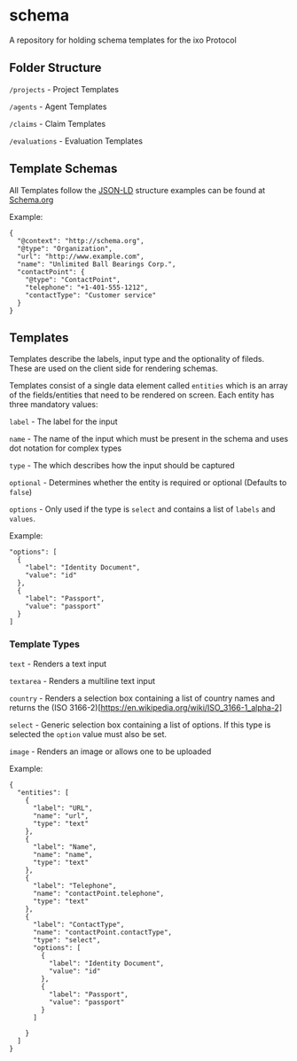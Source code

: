 # schema
A repository for holding schema templates for the ixo Protocol

## Folder Structure
`/projects` - Project Templates

`/agents` - Agent Templates

`/claims` - Claim Templates

`/evaluations` - Evaluation Templates

## Template Schemas
All Templates follow the [JSON-LD](https://developers.google.com/search/docs/guides/intro-structured-data) structure examples can be found at [Schema.org](http://schema.org)

Example:
```
{
  "@context": "http://schema.org",
  "@type": "Organization",
  "url": "http://www.example.com",
  "name": "Unlimited Ball Bearings Corp.",
  "contactPoint": {
    "@type": "ContactPoint",
    "telephone": "+1-401-555-1212",
    "contactType": "Customer service"
  }
}
```

## Templates
Templates describe the labels, input type and the optionality of fileds.  These are used on the client side for rendering schemas.

Templates consist of a single data element called `entities` which is an array of the fields/entities that need to be rendered on screen. Each entity has three mandatory values:

`label` - The label for the input

`name` - The name of the input which must be present in the schema and uses dot notation for complex types

`type` - The which describes how the input should be captured

`optional` - Determines whether the entity is required or optional (Defaults to `false`)

`options` - Only used if the type is `select` and contains a list of `labels` and `values`.

Example:
```
"options": [
  {
    "label": "Identity Document", 
    "value": "id"
  },
  {
    "label": "Passport",
    "value": "passport"
  }
]
```

### Template Types
`text` - Renders a text input

`textarea` - Renders a multiline text input

`country` - Renders a selection box containing a list of country names and returns the (ISO 3166-2)[https://en.wikipedia.org/wiki/ISO_3166-1_alpha-2]

`select` - Generic selection box containing a list of options.  If this type is selected the `option` value must also be set.

`image` - Renders an image or allows one to be uploaded






Example:
```
{
  "entities": [
    {
      "label": "URL",
      "name": "url",
      "type": "text"
    },
    {
      "label": "Name",
      "name": "name",
      "type": "text"
    },
    {
      "label": "Telephone",
      "name": "contactPoint.telephone",
      "type": "text"
    },
    {
      "label": "ContactType",
      "name": "contactPoint.contactType",
      "type": "select",
      "options": [
        {
          "label": "Identity Document", 
          "value": "id"
        },
        {
          "label": "Passport",
          "value": "passport"
        }
      ]

    }
  ]
}

```
